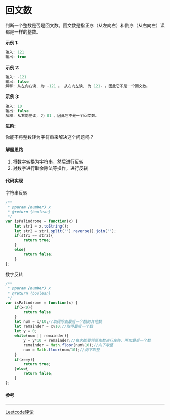 # 回文数

 判断一个整数是否是回文数。回文数是指正序（从左向右）和倒序（从右向左）读都是一样的整数。 

**示例 1:**

```javascript
输入: 121
输出: true
```

**示例 2:**

```javascript
输入: -121
输出: false
解释: 从左向右读, 为 -121 。 从右向左读, 为 121- 。因此它不是一个回文数。
```

**示例 3:**

```javascript
输入: 10
输出: false
解释: 从右向左读, 为 01 。因此它不是一个回文数。
```

**进阶:**

你能不将整数转为字符串来解决这个问题吗？ 

#### 解题思路

1. 将数字转换为字符串，然后进行反转
2. 对数字进行取余除法等操作，进行反转

#### 代码实现

字符串反转

```javascript
/**
 * @param {number} x
 * @return {boolean}
 */
var isPalindrome = function(x) {
    let str1 = x.toString();
    let str2 = str1.split('').reverse().join('');
    if(str1 == str2){
        return true;
    }
    else{
        return false;
    }
};
```

数字反转

```javascript
/**
 * @param {number} x
 * @return {boolean}
 */
var isPalindrome = function(x) {
    if(x<0){
        return false
    }
    let num = x/10;//取得除去最后一个数的其他数
    let remainder = x%10;//取得最后一个数
    let y = 0;
    while(num || remainder){
        y = y*10 + remainder;//每次都要将原先数进行左移，再加最后一个数
        remainder = Math.floor(num%10);//向下取整
        num = Math.floor(num/10);//向下取整
    }
    if(x==y){
        return true;
    }else{
        return false;
    }
};
```

#### 

#### 参考

***

[Leetcode评论]( https://leetcode-cn.com/problems/palindrome-number/comments/ )

